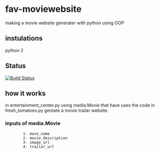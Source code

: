 # fav-moviewebsite
  making a movie website generater with python using OOP
## instulations 
   python 2
##  Status
[![Build Status](https://img.shields.io/travis/twbs/bootstrap/v4-dev.svg)](https://github.com/superbido/fav-moviewebsite/edit/master/README.md)
##  how it works
  in entertainment_center.py using media.Movie that have uses the code in fresh_tomatoes.py 
  gentate a movie trailar website. 
  ### inputs of media.Movie
            1- move_name
            2- movie_description
            3- image_url
            4- trailar_url
 
